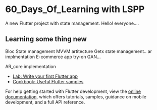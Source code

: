 # 60_Days_Of_Learning with LSPP

A new Flutter project with state management.
Hello! everyone....
## Learning some thing new
Bloc State management
MVVM artitecture
Getx state management..
ar implmentation
E-commerce app
try-on
GAN...

AR_core implementation

- [Lab: Write your first Flutter app](https://docs.flutter.dev/get-started/codelab)
- [Cookbook: Useful Flutter samples](https://docs.flutter.dev/cookbook)

For help getting started with Flutter development, view the
[online documentation](https://docs.flutter.dev/), which offers tutorials,
samples, guidance on mobile development, and a full API reference.
